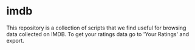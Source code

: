 # imdb

This repository is a collection of scripts that we find useful for browsing data collected on IMDB.
To get your ratings data go to 'Your Ratings' and export.
